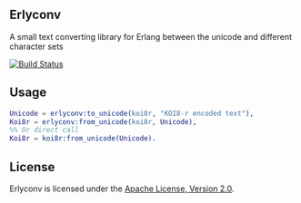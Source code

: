 ## Erlyconv
A small text converting library for Erlang between the unicode and different character sets

[![Build Status](https://api.travis-ci.org/eugenehr/erlyconv.svg?branch=master)](https://travis-ci.org/eugenehr/erlyconv)

## Usage
```erlang
Unicode = erlyconv:to_unicode(koi8r, "KOI8-r encoded text"),
Koi8r = erlyconv:from_unicode(koi8r, Unicode),
%% Or direct call
Koi8r = koi8r:from_unicode(Unicode).
```
## License

Erlyconv is licensed under the [Apache License, Version 2.0](http://www.apache.org/licenses/LICENSE-2.0).